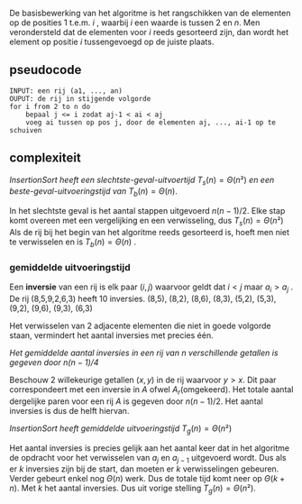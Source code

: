 De basisbewerking van het algoritme is het rangschikken van de elementen op de posities 1 t.e.m. $i$ , waarbij $i$ een waarde is tussen 2 en $n$. Men verondersteld dat de elementen voor $i$ reeds gesorteerd zijn, dan wordt het element op positie $i$ tussengevoegd op de juiste plaats. 

## pseudocode

```
INPUT: een rij (a1, ..., an)
OUPUT: de rij in stijgende volgorde
for i from 2 to n do
	bepaal j <= i zodat aj-1 < ai < aj
	voeg ai tussen op pos j, door de elementen aj, ..., ai-1 op te schuiven
```


## complexiteit

_InsertionSort heeft een slechtste-geval-uitvoertijd_  $T_{s}(n) = \Theta(n²)$ _en een beste-geval-uitvoeringstijd van_ $T_{b}(n) = \Theta(n)$. 

In het slechtste geval is het aantal stappen uitgevoerd $n(n-1)/2$. Elke stap komt overeen met een vergelijking en een verwisseling, dus $T_{s}(n) = \Theta(n²)$ 
Als de rij bij het begin van het algoritme reeds gesorteerd is, hoeft men niet te verwisselen en is $T_{b}(n) = \Theta(n)$ .

### gemiddelde uitvoeringstijd

Een __inversie__ van een rij is elk paar $(i,j)$ waarvoor geldt dat $i<j$ maar $a_{i} > a_{j}$ .
De rij (8,5,9,2,6,3) heeft 10 inversies. 
(8,5), (8,2), (8,6), (8,3), (5,2), (5,3), (9,2), (9,6), (9,3), (6,3)

Het verwisselen van 2 adjacente elementen die niet in goede volgorde staan, vermindert het aantal inversies met precies één. 

_Het gemiddelde aantal inversies in een rij van n verschillende getallen is gegeven door $n(n-1)/4$_

Beschouw 2 willekeurige getallen $(x,y)$ in de rij waarvoor $y>x$. Dit paar correspondeert met een inversie in $A$ ofwel $A_{r}$(omgekeerd). Het totale aantal dergelijke paren voor een rij $A$ is gegeven door $n(n-1)/2$. Het aantal inversies is dus de helft hiervan.


_InsertionSort heeft gemiddelde uitvoeringstijd_ $T_{g}(n) = \Theta(n²)$ 

Het aantal inversies is precies gelijk aan het aantal keer dat in het algoritme de opdracht voor het verwisselen van $a_{j}$ en $a_{j-1}$ uitgevoerd wordt. Dus als er $k$ inversies zijn bij de start, dan moeten er $k$ verwisselingen gebeuren. Verder gebeurt enkel nog $\Theta(n)$ werk. Dus de totale tijd komt neer op $\Theta(k + n)$. Met $k$ het aantal inversies. 
Dus uit vorige stelling $T_{g}(n) = \Theta(n²)$.